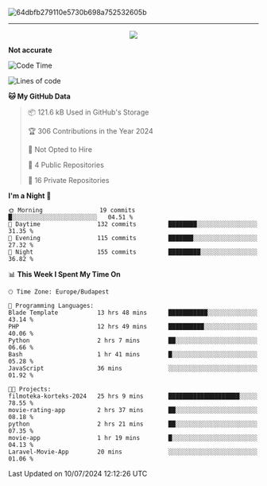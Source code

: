 
![64dbfb279110e5730b698a752532605b](https://github.com/lucic15/lucic15/assets/69390868/e4afab44-0bf1-4690-88ea-dc6e2ac6073f)

***

<p align="center">
  <img align="center" src="https://github-profile-trophy.vercel.app/?username=lucic15&theme=onedark&row=1&column=3" />
</p>




**Not accurate**
<!--START_SECTION:waka-->
![Code Time](http://img.shields.io/badge/Code%20Time-48%20hrs%2036%20mins-blue)

![Lines of code](https://img.shields.io/badge/From%20Hello%20World%20I%27ve%20Written-868.8%20thousand%20lines%20of%20code-blue)

**🐱 My GitHub Data** 

> 📦 121.6 kB Used in GitHub's Storage 
 > 
> 🏆 306 Contributions in the Year 2024
 > 
> 🚫 Not Opted to Hire
 > 
> 📜 4 Public Repositories 
 > 
> 🔑 16 Private Repositories 
 > 
**I'm a Night 🦉** 

```text
🌞 Morning                19 commits          █░░░░░░░░░░░░░░░░░░░░░░░░   04.51 % 
🌆 Daytime                132 commits         ████████░░░░░░░░░░░░░░░░░   31.35 % 
🌃 Evening                115 commits         ███████░░░░░░░░░░░░░░░░░░   27.32 % 
🌙 Night                  155 commits         █████████░░░░░░░░░░░░░░░░   36.82 % 
```


📊 **This Week I Spent My Time On** 

```text
🕑︎ Time Zone: Europe/Budapest

💬 Programming Languages: 
Blade Template           13 hrs 48 mins      ███████████░░░░░░░░░░░░░░   43.14 % 
PHP                      12 hrs 49 mins      ██████████░░░░░░░░░░░░░░░   40.06 % 
Python                   2 hrs 7 mins        ██░░░░░░░░░░░░░░░░░░░░░░░   06.66 % 
Bash                     1 hr 41 mins        █░░░░░░░░░░░░░░░░░░░░░░░░   05.28 % 
JavaScript               36 mins             ░░░░░░░░░░░░░░░░░░░░░░░░░   01.92 % 

🐱‍💻 Projects: 
filmoteka-korteks-2024   25 hrs 9 mins       ████████████████████░░░░░   78.55 % 
movie-rating-app         2 hrs 37 mins       ██░░░░░░░░░░░░░░░░░░░░░░░   08.18 % 
python                   2 hrs 21 mins       ██░░░░░░░░░░░░░░░░░░░░░░░   07.35 % 
movie-app                1 hr 19 mins        █░░░░░░░░░░░░░░░░░░░░░░░░   04.13 % 
Laravel-Movie-App        20 mins             ░░░░░░░░░░░░░░░░░░░░░░░░░   01.06 % 
```


 Last Updated on 10/07/2024 12:12:26 UTC
<!--END_SECTION:waka-->
